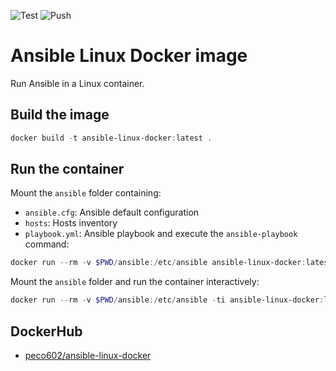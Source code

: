 ![Test](https://github.com/Peco602/ansible-linux-docker/actions/workflows/test.yml/badge.svg)
![Push](https://github.com/Peco602/ansible-linux-docker/actions/workflows/push.yml/badge.svg)

# Ansible Linux Docker image

Run Ansible in a Linux container.

## Build the image

```ps1
docker build -t ansible-linux-docker:latest .
```

## Run the container

Mount the `ansible` folder containing:
- `ansible.cfg`: Ansible default configuration
- `hosts`: Hosts inventory
- `playbook.yml`: Ansible playbook
and execute the `ansible-playbook` command:
```ps1
docker run --rm -v $PWD/ansible:/etc/ansible ansible-linux-docker:latest ansible-playbook /etc/ansible/playbook.yml -i /etc/ansible/hosts
```

Mount the `ansible` folder and run the container interactively:
```ps1
docker run --rm -v $PWD/ansible:/etc/ansible -ti ansible-linux-docker:latest bash
```

## DockerHub

- [peco602/ansible-linux-docker](https://hub.docker.com/r/peco602/ansible-linux-docker)
